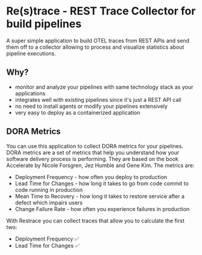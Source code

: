 # Re(s)trace - REST Trace Collector for build pipelines

A super simple application to build OTEL traces from REST APIs and send them off to a collector allowing
to process and visualize statistics about pipeline executions.

## Why?
- monitor and analyze your pipelines with same technology stack as your applications
- integrates well with existing pipelines since it's just a REST API call
- no need to install agents or modify your pipelines extensively
- very easy to deploy as a containerized application

## DORA Metrics
You can use this application to collect DORA metrics for your pipelines. DORA metrics are a set of metrics
that help you understand how your software delivery process is performing. They are based on the book
Accelerate by Nicole Forsgren, Jez Humble and Gene Kim. The metrics are:
- Deployment Frequency - how often you deploy to production
- Lead Time for Changes - how long it takes to go from code commit to code running in production
- Mean Time to Recovery - how long it takes to restore service after a defect which impairs users
- Change Failure Rate - how often you experience failures in production

With Restrace you can collect traces that allow you to calculate the first two:
- Deployment Frequency ✅
- Lead Time for Changes ✅


